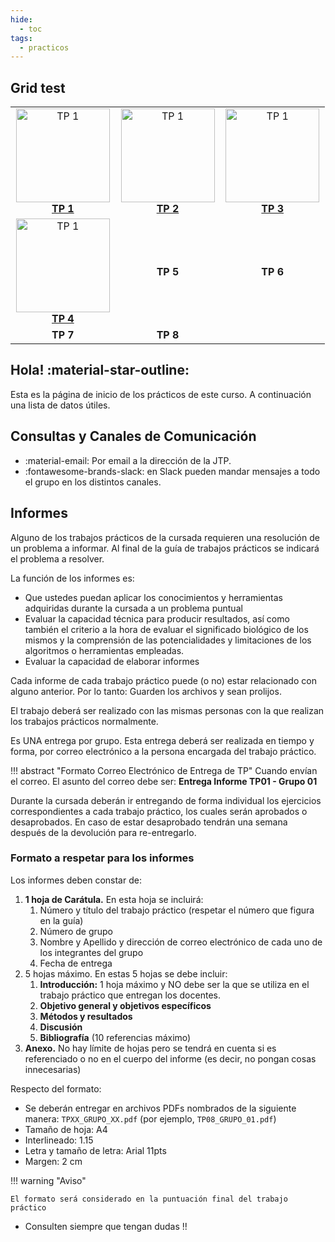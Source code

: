 ```yaml
---
hide:
  - toc
tags:
  - practicos
---
```


## Grid test

<table>
  <colgroup>
    <col style="width: 33%;">
    <col style="width: 33%;">
    <col style="width: 33%;">
  </colgroup>
  <tbody>
    <tr>
      <td style="text-align:center;vertical-align: middle;"><a href="../1-Trabajo-Practico-Uno"><img src="../img/tp_1.jpg" alt="TP 1" style="height:150px;"></a><br/><a href="../1-Trabajo-Practico-Uno"><b>TP 1</b></a></td>
      <td style="text-align:center;vertical-align: middle;"><a href="../1-Trabajo-Practico-Uno"><img src="../img/tp_2.jpg" alt="TP 1" style="height:150px;"></a><br/><a href="../1-Trabajo-Practico-Uno"><b>TP 2</b></a></td>
      <td style="text-align:center;vertical-align: middle;"><a href="../1-Trabajo-Practico-Uno"><img src="../img/tp_3.jpg" alt="TP 1" style="height:150px;"></a><br/><a href="../1-Trabajo-Practico-Uno"><b>TP 3</b></a></td>
    </tr>
    <tr>
      <td style="text-align:center;vertical-align: middle;"><a href="../1-Trabajo-Practico-Uno"><img src="../img/tp_1.jpg" alt="TP 1" style="height:150px;"></a><br/><a href="../1-Trabajo-Practico-Uno"><b>TP 4</b></a></td>
      <td style="text-align:center;vertical-align: middle;"><b>TP 5</b></td>
      <td style="text-align:center;vertical-align: middle;"><b>TP 6</b></td>
    </tr>
      <tr>
      <td style="text-align:center;vertical-align: middle;"><b>TP 7</b></td>
      <td style="text-align:center;vertical-align: middle;"><b>TP 8</b></td>
      <td></td>
    </tr>
  </tbody>
</table>

## Hola! :material-star-outline:

Esta es la página de inicio de los prácticos de este curso. A continuación una lista de datos útiles.

## Consultas y Canales de Comunicación 

 * :material-email: Por email a la dirección de la JTP.
 * :fontawesome-brands-slack: en Slack pueden mandar mensajes a todo el grupo en los distintos canales.

## Informes

Alguno de los trabajos prácticos de la cursada requieren una resolución de un problema a informar. Al final de la guía de trabajos prácticos se indicará el problema a resolver.

La función de los informes es:

* Que ustedes puedan aplicar los conocimientos y herramientas adquiridas durante la cursada a un problema puntual
* Evaluar la capacidad técnica para producir resultados, así como también el criterio a la hora de evaluar el significado biológico de los mismos y la comprensión de las potencialidades y limitaciones de los algoritmos o herramientas empleadas.
* Evaluar la capacidad de elaborar informes

Cada informe de cada trabajo práctico puede (o no) estar relacionado con alguno anterior. Por lo tanto: Guarden los archivos y sean prolijos.

El trabajo deberá ser realizado con las mismas personas con la que realizan los trabajos prácticos normalmente. 

Es UNA entrega por grupo. Esta entrega deberá ser realizada en tiempo y forma, por correo electrónico a la persona encargada del trabajo práctico.

!!! abstract "Formato Correo Electrónico de Entrega de TP"
    Cuando envían el correo. El asunto del correo debe ser:
    **Entrega Informe TP01 - Grupo 01**

Durante la cursada deberán ir entregando de forma individual los ejercicios correspondientes a cada trabajo práctico, los cuales serán aprobados o desaprobados. En caso de estar desaprobado tendrán una semana después de la devolución para re-entregarlo.


### Formato a respetar para los informes

Los informes deben constar de:

1. **1 hoja de Carátula.** En esta hoja se incluirá:
    1. Número y título del trabajo práctico (respetar el número que figura en la guía)
    2. Número de grupo
    3. Nombre y Apellido y dirección de correo electrónico de cada uno de los integrantes del grupo
    4. Fecha de entrega
2. 5 hojas máximo. En estas 5 hojas se debe incluir:
    1. **Introducción:** 1 hoja máximo y NO debe ser la que se utiliza en el trabajo práctico que entregan los docentes.
    2. **Objetivo general y objetivos específicos**
    3. **Métodos y resultados**
    4. **Discusión**
    5. **Bibliografía** (10 referencias máximo)
3. **Anexo.** No hay límite de hojas pero se tendrá en cuenta si es referenciado o no en el cuerpo del informe (es decir, no pongan cosas innecesarias)

Respecto del formato:

* Se deberán entregar en archivos PDFs nombrados de la siguiente manera: `TPXX_GRUPO_XX.pdf` (por ejemplo, `TP08_GRUPO_01.pdf`)
* Tamaño de hoja: A4
* Interlineado: 1.15
* Letra y tamaño de letra: Arial 11pts
* Margen: 2 cm

!!! warning "Aviso"

    El formato será considerado en la puntuación final del trabajo práctico


* Consulten siempre que tengan dudas !!
